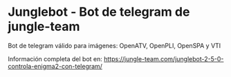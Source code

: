 # Junglebot - Bot de telegram de jungle-team

Bot de telegram válido para imágenes: OpenATV, OpenPLI, OpenSPA y VTI

Información completa del bot en: https://jungle-team.com/junglebot-2-5-0-controla-enigma2-con-telegram/
